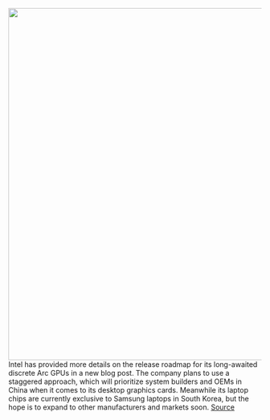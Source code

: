 <img src='https://cdn.vox-cdn.com/thumbor/ccwq-ajRQ094Sx4XMWbeOlXL9dQ=/0x0:2284x1272/1200x800/filters:focal(960x454:1324x818)/cdn.vox-cdn.com/uploads/chorus_image/image/70851172/Screen_Shot_2022_03_30_at_11.02.14_AM.0.png' width='700px' /><br/>
Intel has provided more details on the release roadmap for its long-awaited discrete Arc GPUs in a new blog post. The company plans to use a staggered approach, which will prioritize system builders and OEMs in China when it comes to its desktop graphics cards. Meanwhile its laptop chips are currently exclusive to Samsung laptops in South Korea, but the hope is to expand to other manufacturers and markets soon.
<a href='https://www.theverge.com/2022/5/10/23064887/intel-arc-gpus-release-roadmap-china-system-builder-oem'> Source <a/>